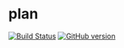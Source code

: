# plan
[![Build Status](https://travis-ci.org/mettiu/plan.svg)](https://travis-ci.org/mettiu/plan)
[![GitHub version](https://badge.fury.io/gh/mettiu%2Fplan.svg)](https://badge.fury.io/gh/mettiu%2Fplan)
